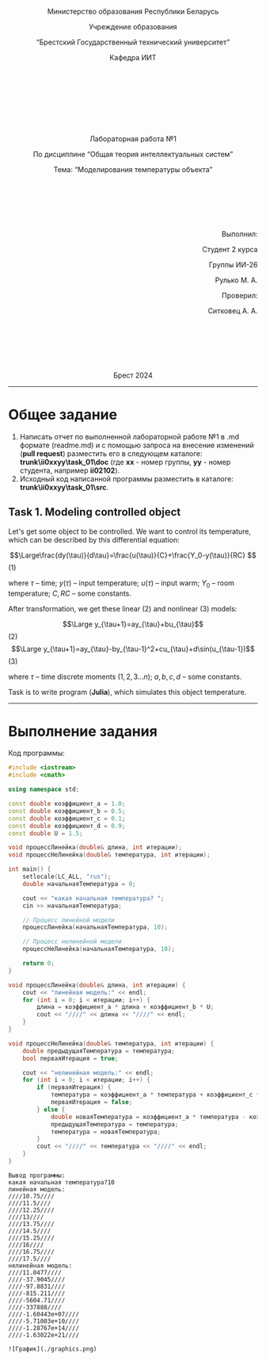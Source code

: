 <p align="center"> Министерство образования Республики Беларусь</p>
<p align="center">Учреждение образования</p>
<p align="center">“Брестский Государственный технический университет”</p>
<p align="center">Кафедра ИИТ</p>
<br><br><br><br><br><br><br>
<p align="center">Лабораторная работа №1</p>
<p align="center">По дисциплине “Общая теория интеллектуальных систем”</p>
<p align="center">Тема: “Моделирования температуры объекта”</p>
<br><br><br><br><br>
<p align="right">Выполнил:</p>
<p align="right">Студент 2 курса</p>
<p align="right">Группы ИИ-26</p>
<p align="right">Рулько М. А.</p>
<p align="right">Проверил:</p>
<p align="right">Ситковец А. А.</p>
<br><br><br><br><br>
<p align="center">Брест 2024</p>

<hr>

# Общее задание #
1. Написать отчет по выполненной лабораторной работе №1 в .md формате (readme.md) и с помощью запроса на внесение изменений (**pull request**) разместить его в следующем каталоге: **trunk\ii0xxyy\task_01\doc** (где **xx** - номер группы, **yy** - номер студента, например **ii02102**).
2. Исходный код написанной программы разместить в каталоге: **trunk\ii0xxyy\task_01\src**.
## Task 1. Modeling controlled object ##
Let's get some object to be controlled. We want to control its temperature, which can be described by this differential equation:

$$\Large\frac{dy(\tau)}{d\tau}=\frac{u(\tau)}{C}+\frac{Y_0-y(\tau)}{RC} $$ (1)

where $\tau$ – time; $y(\tau)$ – input temperature; $u(\tau)$ – input warm; $Y_0$ – room temperature; $C,RC$ – some constants.

After transformation, we get these linear (2) and nonlinear (3) models:

$$\Large y_{\tau+1}=ay_{\tau}+bu_{\tau}$$ (2)
$$\Large y_{\tau+1}=ay_{\tau}-by_{\tau-1}^2+cu_{\tau}+d\sin(u_{\tau-1})$$ (3)

where $\tau$ – time discrete moments ($1,2,3{\dots}n$); $a,b,c,d$ – some constants.

Task is to write program (**Julia**), which simulates this object temperature.

<hr>

# Выполнение задания #

Код программы:
```C++
#include <iostream>
#include <cmath>

using namespace std;

const double коэффициент_a = 1.0;
const double коэффициент_b = 0.5;
const double коэффициент_c = 0.1;
const double коэффициент_d = 0.9;
const double U = 1.5;

void процессЛинейка(double& длина, int итерации);
void процессНеЛинейка(double& температура, int итерации);

int main() {
    setlocale(LC_ALL, "rus");
    double начальнаяТемпература = 0;

    cout << "какая начальная температура? ";
    cin >> начальнаяТемпература;

    // Процесс линейной модели
    процессЛинейка(начальнаяТемпература, 10);

    // Процесс нелинейной модели
    процессНеЛинейка(начальнаяТемпература, 10);

    return 0;
}

void процессЛинейка(double& длина, int итерации) {
    cout << "линейная модель:" << endl;
    for (int i = 0; i < итерации; i++) {
        длина = коэффициент_a * длина + коэффициент_b * U;
        cout << "////" << длина << "////" << endl;
    }
}

void процессНеЛинейка(double& температура, int итерации) {
    double предыдущаяТемпература = температура;
    bool перваяИтерация = true;

    cout << "нелинейная модель:" << endl;
    for (int i = 0; i < итерации; i++) {
        if (перваяИтерация) {
            температура = коэффициент_a * температура + коэффициент_c * U + коэффициент_d * sin(U);
            перваяИтерация = false;
        } else {
            double новаяТемпература = коэффициент_a * температура - коэффициент_b * pow(предыдущаяТемпература, 2) + коэффициент_c * U + коэффициент_d * sin(U);
            предыдущаяТемпература = температура;
            температура = новаяТемпература;
        }
        cout << "////" << температура << "////" << endl;
    }
}
```     
```
Вывод программы:
какая начальная температура?10
линейная модель:
////10.75////
////11.5////
////12.25////
////13////
////13.75////
////14.5////
////15.25////
////16////
////16.75////
////17.5////
нелинейная модель:
////11.0477////
////-37.9045////
////-97.8831////
////-815.211////
////-5604.71////
////-337888////
////-1.60443e+07////
////-5.71003e+10////
////-1.28767e+14////
////-1.63022e+21////

![График](./graphics.png)
